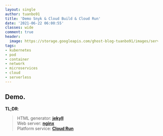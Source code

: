 ```yaml
---
layout: single
author: tuanbo91
title: 'Demo Snyk & Cloud Build & Cloud Run'
date: '2021-06-22 06:00:55'
classes: wide
comment: true
header:
  image: https://storage.googleapis.com/ghost-blog-tuanbo91/images/serverless/serverless-the-future-of-the-cloud-3-638.jpeg
tags:
- kubernetes
- pod
- container
- network
- microservices
- cloud
- serverless
---
```


## Demo.‌‌
**TL;DR**:
> HTML generator: [**jekyll**](https://jekyllrb.com/)\
> Web server: [**nginx**](https://www.nginx.com/)\
> Platform service: [**Cloud Run**](https://cloud.google.com/run)